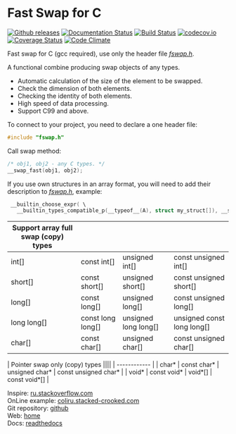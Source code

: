 # Fast Swap for C

[![Github releases](https://img.shields.io/github/downloads/PetersSharp/Fast-Swap-for-C/total.svg)](https://GitHub.com/PetersSharp/Fast-Swap-for-C/releases/)
[![Documentation Status](https://readthedocs.org/projects/fast-swap-for-c/badge/?version=latest)](https://fast-swap-for-c.readthedocs.io/en/latest/?badge=latest)
[![Build Status](https://travis-ci.org/PetersSharp/Fast-Swap-for-C.svg)](https://travis-ci.org/PetersSharp/Fast-Swap-for-C)
[![codecov.io](https://codecov.io/github/PetersSharp/Fast-Swap-for-C/coverage.svg?branch=master)](https://codecov.io/github/PetersSharp/Fast-Swap-for-C?branch=master)
[![Coverage Status](https://codeclimate.com/github/PetersSharp/Fast-Swap-for-C/badges/coverage.svg)](https://codeclimate.com/github/PetersSharp/Fast-Swap-for-C/coverage)
[![Code Climate](https://codeclimate.com/github/PetersSharp/Fast-Swap-for-C/badges/gpa.svg)](https://codeclimate.com/github/PetersSharp/Fast-Swap-for-C)

Fast swap for C (gcc required), use only the header file [_fswap.h_](https://github.com/PetersSharp/Fast-Swap-for-C/blob/master/fswap.h).

A functional combine producing swap objects of any types.
- Automatic calculation of the size of the element to be swapped.
- Check the dimension of both elements.
- Checking the identity of both elements.
- High speed of data processing.
- Support C99 and above.

To connect to your project, you need to declare a one header file:

```C
#include "fswap.h"
```

Call swap method:
```C
/* obj1, obj2 - any C types. */
__swap_fast(obj1, obj2);
```

If you use own structures in an array format, you will need to add their description to [_fswap.h_](
https://github.com/PetersSharp/Fast-Swap-for-C/blob/master/fswap.h), example:
```C
 __builtin_choose_expr( \
   __builtin_types_compatible_p(__typeof__(A), struct my_struct[]), __swap_p(A, B, sizeof(A), sizeof(B)), \
```

| Support array full swap (copy) types ||||
| ------------ | ------------ | ------------ | ------------ |
| int[] | const int[] | unsigned int[] | const unsigned int[] |
| short[] | const short[] | unsigned short[] | const unsigned short[] |
| long[] | const long[] | unsigned long[] | const unsigned long[] |
| long long[] | const long long[] | unsigned long long[] | unsigned const long long[] |
| char[] | const char[] | unsigned char[] | const unsigned char[] |

|  Pointer swap only (copy) types ||||
| ------------ |
| char* | const char* | unsigned char* | const unsigned char* |
| void* | const void* | void*[] | const void*[] |



Inspire:        [ru.stackoverflow.com](https://ru.stackoverflow.com/questions/836089/%d0%9e%d0%b1%d0%bc%d0%b5%d0%bd-%d1%87%d0%b5%d1%80%d0%b5%d0%b7-%d1%83%d0%ba%d0%b0%d0%b7%d0%b0%d1%82%d0%b5%d0%bb%d0%b8/836167#836167)  
OnLine example: [coliru.stacked-crooked.com](http://coliru.stacked-crooked.com/a/be12a57be0162860)  
Git repository: [github](https://github.com/PetersSharp/Fast-Swap-for-C)  
Web:            [home](https://peterssharp.github.io/Fast-Swap-for-C/)   
Docs:           [readthedocs](https://fast-swap-for-c.readthedocs.io/en/latest/?badge=latest)

